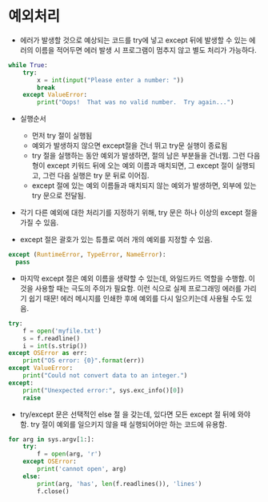# 예외처리

- 에러가 발생할 것으로 예상되는 코드를 try에 넣고 except 뒤에 발생할 수 있는 에러의 이름을 적어두면 에러 발생 시 프로그램이 멈추지 않고 별도 처리가 가능하다.

```Python
while True:
    try:
        x = int(input("Please enter a number: "))
        break
    except ValueError:
        print("Oops!  That was no valid number.  Try again...")
```
- 실행순서
  + 먼저 try 절이 실행됨
  + 예외가 발생하지 않으면 except절을 건너 뛰고 try문 실행이 종료됨
  + try 절을 실행하는 동안 예외가 발생하면, 절의 남은 부분들을 건너뜀. 그런 다음 형이 except 키워드 뒤에 오는 예외 이름과 매치되면, 그 except 절이 실행되고, 그런 다음 실행은 try 문 뒤로 이어짐.
  + except 절에 있는 예외 이름들과 매치되지 않는 예외가 발생하면, 외부에 있는 try 문으로 전달됨.

- 각기 다른 예외에 대한 처리기를 지정하기 위해, try 문은 하나 이상의 except 절을 가질 수 있음.
- except 절은 괄호가 있는 튜플로 여러 개의 예외를 지정할 수 있음.
```Python
except (RuntimeError, TypeError, NameError):
  pass
```

- 마지막 except 절은 예외 이름을 생략할 수 있는데, 와일드카드 역할을 수행함. 이것을 사용할 때는 극도의 주의가 필요함. 이런 식으로 실제 프로그래밍 에러를 가리기 쉽기 때문! 에러 메시지를 인쇄한 후에 예외를 다시 일으키는데 사용될 수도 있음.
```python
try:
    f = open('myfile.txt')
    s = f.readline()
    i = int(s.strip())
except OSError as err:
    print("OS error: {0}".format(err))
except ValueError:
    print("Could not convert data to an integer.")
except:
    print("Unexpected error:", sys.exc_info()[0])
    raise
```


- try/except 문은 선택적인 else 절 을 갖는데, 있다면 모든 except 절 뒤에 와야 함. try 절이 예외를 일으키지 않을 때 실행되어야만 하는 코드에 유용함.
```Python
for arg in sys.argv[1:]:
    try:
        f = open(arg, 'r')
    except OSError:
        print('cannot open', arg)
    else:
        print(arg, 'has', len(f.readlines()), 'lines')
        f.close()
```
